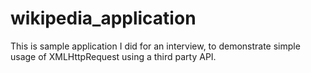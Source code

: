 # wikipedia_application

This is sample application I did for an interview, to demonstrate simple usage of XMLHttpRequest using a third party API.
